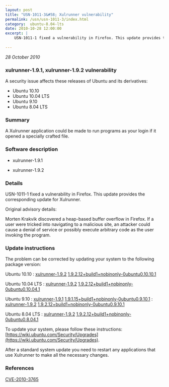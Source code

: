 ```yaml
---
layout: post
title: "USN-1011-3&#58; Xulrunner vulnerability"
permalink: /usn/usn-1011-3/index.html
category:  ubuntu-8.04-lts
date: 2010-10-28 12:00:00
excerpt: |
    USN-1011-1 fixed a vulnerability in Firefox. This update provides the corresponding update for Xulrunner.
    
--- 
```

 
 

*28 October 2010*

### xulrunner-1.9.1, xulrunner-1.9.2 vulnerability

A security issue affects these releases of Ubuntu and its derivatives:

* Ubuntu 10.10
* Ubuntu 10.04 LTS
* Ubuntu 9.10
* Ubuntu 8.04 LTS

### Summary

A Xulrunner application could be made to run programs as your login if it opened a specially crafted file.

### Software description

* xulrunner-1.9.1 

* xulrunner-1.9.2 

### Details

USN-1011-1 fixed a vulnerability in Firefox. This update provides the corresponding update for Xulrunner.

Original advisory details:

 Morten Krakvik discovered a heap-based buffer overflow in Firefox. If a user were tricked into navigating to a malicious site, an attacker could cause a denial of service or possibly execute arbitrary code as the user invoking the program. 

### Update instructions

The problem can be corrected by updating your system to the following package version:

Ubuntu 10.10
 : [xulrunner-1.9.2](https://launchpad.net/ubuntu/+source/xulrunner-1.9.2) <span> [1.9.2.12+build1+nobinonly-0ubuntu0.10.10.1](https://launchpad.net/ubuntu/+source/xulrunner-1.9.2/1.9.2.12+build1+nobinonly-0ubuntu0.10.10.1) </span> 

Ubuntu 10.04 LTS
 : [xulrunner-1.9.2](https://launchpad.net/ubuntu/+source/xulrunner-1.9.2) <span> [1.9.2.12+build1+nobinonly-0ubuntu0.10.04.1](https://launchpad.net/ubuntu/+source/xulrunner-1.9.2/1.9.2.12+build1+nobinonly-0ubuntu0.10.04.1) </span> 

Ubuntu 9.10
 : [xulrunner-1.9.1](https://launchpad.net/ubuntu/+source/xulrunner-1.9.1) <span> [1.9.1.15+build1+nobinonly-0ubuntu0.9.10.1](https://launchpad.net/ubuntu/+source/xulrunner-1.9.1/1.9.1.15+build1+nobinonly-0ubuntu0.9.10.1) </span> 
 : [xulrunner-1.9.2](https://launchpad.net/ubuntu/+source/xulrunner-1.9.2) <span> [1.9.2.12+build1+nobinonly-0ubuntu0.9.10.1](https://launchpad.net/ubuntu/+source/xulrunner-1.9.2/1.9.2.12+build1+nobinonly-0ubuntu0.9.10.1) </span> 

Ubuntu 8.04 LTS
 : [xulrunner-1.9.2](https://launchpad.net/ubuntu/+source/xulrunner-1.9.2) <span> [1.9.2.12+build1+nobinonly-0ubuntu0.8.04.1](https://launchpad.net/ubuntu/+source/xulrunner-1.9.2/1.9.2.12+build1+nobinonly-0ubuntu0.8.04.1) </span> 

To update your system, please follow these instructions: [https://wiki.ubuntu.com/Security/Upgrades](https://wiki.ubuntu.com/Security/Upgrades).

After a standard system update you need to restart any applications that use Xulrunner to make all the necessary changes. 

### References

 
 [CVE-2010-3765](http://people.ubuntu.com/~ubuntu-security/cve/CVE-2010-3765)
 

